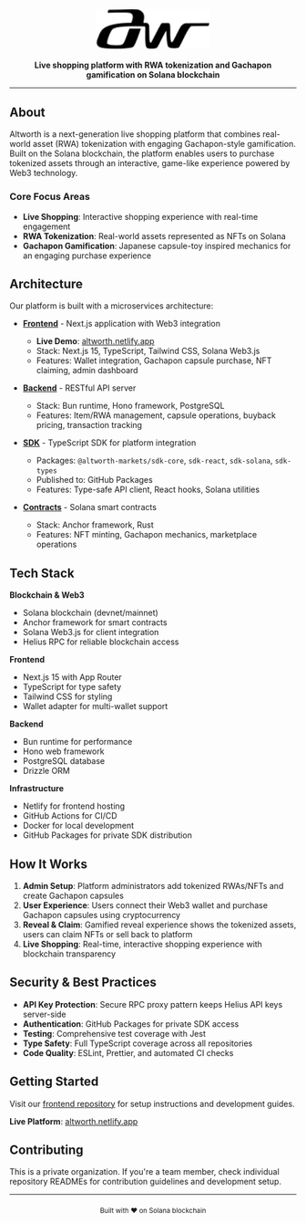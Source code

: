 <div align="center">
  <img src="./logo.svg" alt="Altworth" width="200" />
  <br />
  <br />
  <strong>Live shopping platform with RWA tokenization and Gachapon gamification on Solana blockchain</strong>
</div>

---

## About

Altworth is a next-generation live shopping platform that combines real-world asset (RWA) tokenization with engaging Gachapon-style gamification. Built on the Solana blockchain, the platform enables users to purchase tokenized assets through an interactive, game-like experience powered by Web3 technology.

### Core Focus Areas

- **Live Shopping**: Interactive shopping experience with real-time engagement
- **RWA Tokenization**: Real-world assets represented as NFTs on Solana
- **Gachapon Gamification**: Japanese capsule-toy inspired mechanics for an engaging purchase experience

## Architecture

Our platform is built with a microservices architecture:

- **[Frontend](https://github.com/altworth-markets/front-end)** - Next.js application with Web3 integration
  - **Live Demo**: [altworth.netlify.app](https://altworth.netlify.app)
  - Stack: Next.js 15, TypeScript, Tailwind CSS, Solana Web3.js
  - Features: Wallet integration, Gachapon capsule purchase, NFT claiming, admin dashboard

- **[Backend](https://github.com/altworth-markets/backend)** - RESTful API server
  - Stack: Bun runtime, Hono framework, PostgreSQL
  - Features: Item/RWA management, capsule operations, buyback pricing, transaction tracking

- **[SDK](https://github.com/altworth-markets/sdk)** - TypeScript SDK for platform integration
  - Packages: `@altworth-markets/sdk-core`, `sdk-react`, `sdk-solana`, `sdk-types`
  - Published to: GitHub Packages
  - Features: Type-safe API client, React hooks, Solana utilities

- **[Contracts](https://github.com/altworth-markets/contracts)** - Solana smart contracts
  - Stack: Anchor framework, Rust
  - Features: NFT minting, Gachapon mechanics, marketplace operations

## Tech Stack

**Blockchain & Web3**
- Solana blockchain (devnet/mainnet)
- Anchor framework for smart contracts
- Solana Web3.js for client integration
- Helius RPC for reliable blockchain access

**Frontend**
- Next.js 15 with App Router
- TypeScript for type safety
- Tailwind CSS for styling
- Wallet adapter for multi-wallet support

**Backend**
- Bun runtime for performance
- Hono web framework
- PostgreSQL database
- Drizzle ORM

**Infrastructure**
- Netlify for frontend hosting
- GitHub Actions for CI/CD
- Docker for local development
- GitHub Packages for private SDK distribution

## How It Works

1. **Admin Setup**: Platform administrators add tokenized RWAs/NFTs and create Gachapon capsules
2. **User Experience**: Users connect their Web3 wallet and purchase Gachapon capsules using cryptocurrency
3. **Reveal & Claim**: Gamified reveal experience shows the tokenized assets, users can claim NFTs or sell back to platform
4. **Live Shopping**: Real-time, interactive shopping experience with blockchain transparency

## Security & Best Practices

- **API Key Protection**: Secure RPC proxy pattern keeps Helius API keys server-side
- **Authentication**: GitHub Packages for private SDK access
- **Testing**: Comprehensive test coverage with Jest
- **Type Safety**: Full TypeScript coverage across all repositories
- **Code Quality**: ESLint, Prettier, and automated CI checks

## Getting Started

Visit our [frontend repository](https://github.com/altworth-markets/front-end) for setup instructions and development guides.

**Live Platform**: [altworth.netlify.app](https://altworth.netlify.app)

## Contributing

This is a private organization. If you're a team member, check individual repository READMEs for contribution guidelines and development setup.

---

<div align="center">
  <sub>Built with ❤️ on Solana blockchain</sub>
</div>
